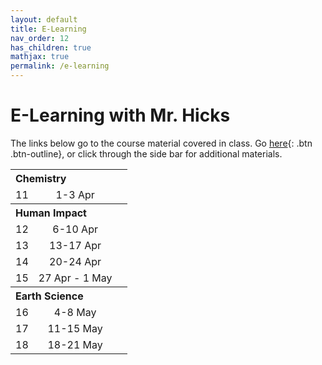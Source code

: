 ```yaml
---
layout: default
title: E-Learning
nav_order: 12
has_children: true
mathjax: true
permalink: /e-learning
---
```

# E-Learning with Mr. Hicks
The links below go to the course material covered in class.
Go [here](/index){: .btn .btn-outline}, or click through the side bar for additional materials.
<table>
  <tr>
    <th colspan="3" align="left">Chemistry</th>
  </tr>
  <tr>
    <td align="center">11</td>
    <td align="center">1-3 Apr</td>
    <td></td>
  </tr>
  <tr>
    <th colspan="3" align="left">Human Impact</th>
  </tr>
  <tr>
    <td align="center">12</td>
    <td align="center">6-10 Apr</td>
    <td></td>
  </tr>
  <tr>
    <td align="center">13</td>
    <td align="center">13-17 Apr</td>
    <td></td>
  </tr>
  <tr>
    <td align="center">14</td>
    <td align="center">20-24 Apr</td>
    <td></td>
  </tr>
  <tr>
    <td align="center">15</td>
    <td align="center">27 Apr - 1 May</td>
    <td></td>
  </tr>
  <tr>
    <th colspan="3" align="left">Earth Science</th>
  </tr>
  <tr>
    <td align="center">16</td>
    <td align="center">4-8 May</td>
    <td></td>
  </tr>
  <tr>
    <td align="center">17</td>
    <td align="center">11-15 May</td>
    <td></td>
  </tr>
  <tr>
    <td align="center">18</td>
    <td align="center">18-21 May</td>
    <td></td>
  </tr>
</table>